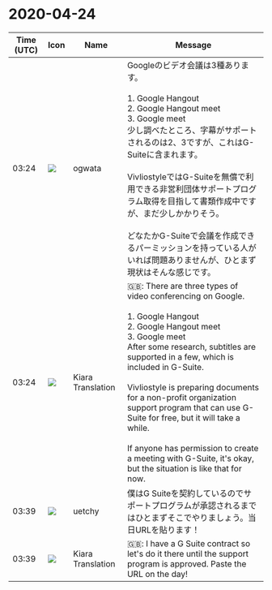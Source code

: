 # 2020-04-24

|Time (UTC)|Icon|Name|Message|
|---|---|---|---|
|03:24|![](https://avatars.slack-edge.com/2019-11-22/845042642576_070441337abaca9fb7b3_72.png)|ogwata|Googleのビデオ会議は3種あります。<br><br>1. Google Hangout<br>2. Google Hangout meet<br>3. Google meet<br>少し調べたところ、字幕がサポートされるのは2、3ですが、これはG-Suiteに含まれます。<br><br>VivliostyleではG-Suiteを無償で利用できる非営利団体サポートプログラム取得を目指して書類作成中ですが、まだ少しかかりそう。<br><br>どなたかG-Suiteで会議を作成できるパーミッションを持っている人がいれば問題ありませんが、ひとまず現状はそんな感じです。|
|03:24|![](https://avatars.slack-edge.com/2019-08-21/732685848020_f3f20736795184660348_72.png)|Kiara Translation|🇬🇧: There are three types of video conferencing on Google.<br><br>1. Google Hangout<br>2. Google Hangout meet<br>3. Google meet<br>After some research, subtitles are supported in a few, which is included in G-Suite.<br><br>Vivliostyle is preparing documents for a non-profit organization support program that can use G-Suite for free, but it will take a while.<br><br>If anyone has permission to create a meeting with G-Suite, it's okay, but the situation is like that for now.|
|03:39|![](https://avatars.slack-edge.com/2020-01-22/916403977808_18dc4c6c299ded1b6018_72.png)|uetchy|僕はG Suiteを契約しているのでサポートプログラムが承認されるまではひとまずそこでやりましょう。当日URLを貼ります！|
|03:39|![](https://avatars.slack-edge.com/2019-08-21/732685848020_f3f20736795184660348_72.png)|Kiara Translation|🇬🇧: I have a G Suite contract so let's do it there until the support program is approved. Paste the URL on the day!|
